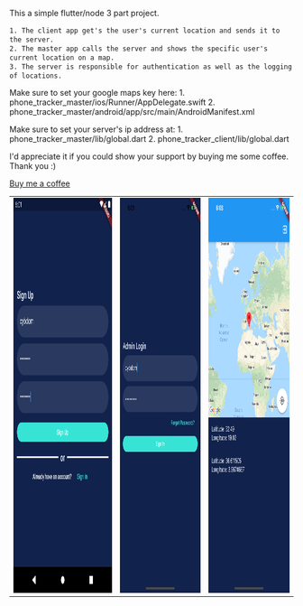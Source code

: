 This a simple flutter/node 3 part project.

    1. The client app get's the user's current location and sends it to the server.
    2. The master app calls the server and shows the specific user's current location on a map.
    3. The server is responsible for authentication as well as the logging of locations.

Make sure to set your google maps key here:
    1. phone_tracker_master/ios/Runner/AppDelegate.swift
    2. phone_tracker_master/android/app/src/main/AndroidManifest.xml

Make sure to set your server's ip address at:
    1. phone_tracker_master/lib/global.dart
    2. phone_tracker_client/lib/global.dart

I'd appreciate it if you could show your support by buying me some coffee. Thank you :)

<a href="https://www.buymeacoffee.com/bi3cp0Zk5">Buy me a coffee</a>

<table>
  <tbody>
    <tr>
      <td><img src='img1.png'  height='700'></td>
      <td><img src='img2.png'  height='700'></td>
      <td><img src='img3.png'  height='700'></td>
     </tr>
  </tbody>
</table>

